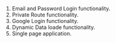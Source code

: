 1. Email and Password Login functionality.
2. Private Route functionality.
3. Google Login functionality.
4. Dynamic Data loade functionality.
5. Single page application.